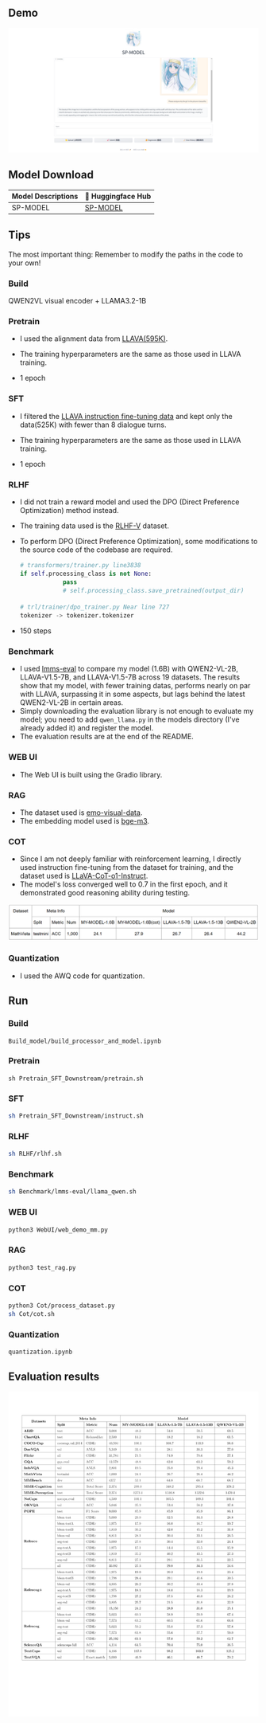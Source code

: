 ## Demo

![webui](Figs/web.png)

## Model Download


| Model Descriptions | 🤗 Huggingface Hub                                |
| ------------------ | ------------------------------------------------ |
| SP-MODEL           | [SP-MODEL](https://huggingface.co/yiwo/SP-MODEL) |


## Tips

The most important thing: Remember to modify the paths in the code to your own!

### Build

QWEN2VL visual encoder + LLAMA3.2-1B

### Pretrain

- I used the alignment data from [LLAVA(595K)](https://huggingface.co/datasets/liuhaotian/LLaVA-Instruct-150K).

- The training hyperparameters are the same as those used in LLAVA training.

- 1 epoch

### SFT

- I filtered the [LLAVA instruction fine-tuning data](https://huggingface.co/datasets/liuhaotian/LLaVA-Instruct-150K) and kept only the data(525K) with fewer than 8 dialogue turns.
  
- The training hyperparameters are the same as those used in LLAVA training.
  
- 1 epoch

### RLHF

- I did not train a reward model and used the DPO (Direct Preference Optimization) method instead.

- The training data used is the [RLHF-V](https://huggingface.co/datasets/openbmb/RLHF-V-Dataset) dataset.

- To perform DPO (Direct Preference Optimization), some modifications to the source code of the codebase are required.

  ```python
  # transformers/trainer.py line3838        
  if self.processing_class is not None:
              pass
              # self.processing_class.save_pretrained(output_dir)
          
  # trl/trainer/dpo_trainer.py Near line 727
  tokenizer -> tokenizer.tokenizer
  
  ```

- 150 steps

### Benchmark

- I used [lmms-eval](https://github.com/EvolvingLMMs-Lab/lmms-eval) to compare my model (1.6B) with QWEN2-VL-2B, LLAVA-V1.5-7B, and LLAVA-V1.5-7B across 19 datasets. The results show that my model, with fewer training datas, performs nearly on par with LLAVA, surpassing it in some aspects, but lags behind the latest QWEN2-VL-2B in certain areas.
- Simply downloading the evaluation library is not enough to evaluate my model; you need to add `qwen_llama.py` in the models directory (I've already added it) and register the model.
- The evaluation results are at the end of the README.
### WEB UI

- The Web UI is built using the Gradio library.

### RAG

- The dataset used is [emo-visual-data](https://github.com/LLM-Red-Team/emo-visual-data/tree/master?tab=readme-ov-file).
- The embedding model used is [bge-m3](https://huggingface.co/BAAI/bge-m3).

### COT

- Since I am not deeply familiar with reinforcement learning, I directly used instruction fine-tuning from the dataset for training, and the dataset used is [LLaVA-CoT-o1-Instruct](https://huggingface.co/datasets/5CD-AI/LLaVA-CoT-o1-Instruct).
- The model's loss converged well to 0.7 in the first epoch, and it demonstrated good reasoning ability during testing.

![cot](Figs/cot_result.png)
 
### Quantization

- I used the AWQ code for quantization.

## Run

### Build

```
Build_model/build_processor_and_model.ipynb
```
  
### Pretrain

```
sh Pretrain_SFT_Downstream/pretrain.sh
```

### SFT

```sh
sh Pretrain_SFT_Downstream/instruct.sh
```

### RLHF

```sh
sh RLHF/rlhf.sh
```

### Benchmark

```sh
sh Benchmark/lmms-eval/llama_qwen.sh
```

### WEB UI

```sh
python3 WebUI/web_demo_mm.py
```

### RAG

```sh
python3 test_rag.py
```

### COT

```sh
python3 Cot/process_dataset.py
sh Cot/cot.sh
```

### Quantization

```sh
quantization.ipynb
```

## Evaluation results
![benchmark](Figs/benchmark.png)
